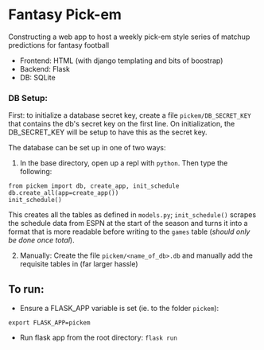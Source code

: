 # Fantasy Pick-em

Constructing a web app to host a weekly pick-em style series of matchup predictions for fantasy football


- Frontend: HTML (with django templating and bits of boostrap)
- Backend: Flask
- DB: SQLite


### DB Setup:

First: to initialize a database secret key, create a file `pickem/DB_SECRET_KEY` that contains the db's secret key on the first line. On initialization, the DB_SECRET_KEY will be setup to have this as the secret key.

The database can be set up in one of two ways:

1. In the base directory, open up a repl with `python`. Then type the following:

```
from pickem import db, create_app, init_schedule
db.create_all(app=create_app())
init_schedule()
```

This creates all the tables as defined in `models.py`; `init_schedule()` scrapes the schedule data from ESPN at the start of the season and turns it into a format that is more readable before writing to the `games` table (*should only be done once total*).

2. Manually: Create the file `pickem/<name_of_db>.db` and manually add the requisite tables in (far larger hassle)


## To run:

- Ensure a FLASK_APP variable is set (ie. to the folder `pickem`):
```
export FLASK_APP=pickem
```
- Run flask app from the root directory: `flask run`
